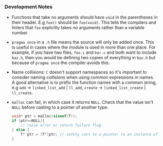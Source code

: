### Development Notes

- Functions that take no arguments should have `void` in the parentheses in their header. E.g `foo()` should be `foo(void)`.
    This tells the compilers and linters that `foo` explicitly takes _no_ arguments rather than a variable number.

- `pragma once` in a `.h` file means the source will only be added once. This is useful in cases where the module is used in more than one place.
    For example, if you have two files, `foo.c` and `bar.c` and both want to include `baz.h`, then you would be defining two copies of everything in `baz.h`
    but because of `pragma once` the compiler avoids this.

- Name collisions: `C` doesn't support namespaces so it's important to consider naming collisions when using common expressions in names. A good alternative is to prefix
    the function names with a common string, e.g `add` -> `linked_list_add` | `ll_add`, `create` -> `linked_list_create` | `ll_create`.

- `malloc` can fail, in which case it returns `NULL`. Check that the value isn't `NULL` before casting to a pointer of another type:
    ```C
    void* ptr = malloc(sizeof(T));
    if (ptr==NULL){
        // raise error or return failure flag.
    } else {
        T* ptr = (T*)ptr; // safely cast to a pointer to an instance of type `T`.
    }
    ```